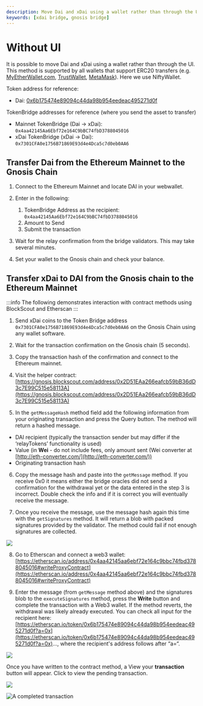 ```yaml
---
description: Move Dai and xDai using a wallet rather than through the UI. This method is supported by all wallets that support ERC20 transfers.
keywords: [xdai bridge, gnosis bridge]
---
```


# Without UI

It is possible to move Dai and xDai using a wallet rather than through the UI. This method is supported by all wallets that support ERC20 transfers (e.g. [MyEtherWallet.com](http://myetherwallet.com/), [TrustWallet](https://trustwallet.com/), [MetaMask](https://metamask.io/)). Here we use NiftyWallet.

Token address for reference:

- Dai: [0x6b175474e89094c44da98b954eedeac495271d0f](https://etherscan.io/token/0x6b175474e89094c44da98b954eedeac495271d0f)

TokenBridge addresses for reference (where you send the asset to transfer)

- Mainnet TokenBridge (Dai -> xDai): `0x4aa42145Aa6Ebf72e164C9bBC74fbD3788045016`
- xDai TokenBridge (xDai -> Dai): `0x7301CFA0e1756B71869E93d4e4Dca5c7d0eb0AA6`

## Transfer Dai from the Ethereum Mainnet to the Gnosis Chain

1. Connect to the Ethereum Mainnet and locate DAI in your webwallet.

2. Enter in the following:

   1. TokenBridge Address as the recipient: `0x4aa42145Aa6Ebf72e164C9bBC74fbD3788045016`
   2. Amount to Send
   3. Submit the transaction

3. Wait for the relay confirmation from the bridge validators. This may take several minutes.

4. Set your wallet to the Gnosis chain and check your balance.

## Transfer xDai to DAI from the Gnosis chain to the Ethereum Mainnet

:::info
The following demonstrates interaction with contract methods using BlockScout and Etherscan
:::

1. Send xDai coins to the Token Bridge address `0x7301CFA0e1756B71869E93d4e4Dca5c7d0eb0AA6` on the Gnosis Сhain using any wallet software.

2. Wait for the transaction confirmation on the Gnosis chain (5 seconds).

3. Copy the transaction hash of the confirmation and connect to the Ethereum mainnet.

4. Visit the helper contract: [https://gnosis.blockscout.com/address/0x2D51EAa266eafcb59bB36dD3c7E99C515e58113A](https://gnosis.blockscout.com/address/0x2D51EAa266eafcb59bB36dD3c7E99C515e58113A)

5. In the `getMessageHash` method field add the following information from your originating transaction and press the Query button. The method will return a hashed message.

- DAI recipient (typically the transaction sender but may differ if the ‘relayTokens’ functionality is used)
- Value (in **Wei** - do not include fees, only amount sent (Wei converter at [http://eth-converter.com/](http://eth-converter.com/))
- Originating transaction hash

6. Copy the message hash and paste into the `getMessage` method. If you receive 0x0 it means either the bridge oracles did not send a confirmation for the withdrawal yet or the data entered in the step 3 is incorrect. Double check the info and if it is correct you will eventually receive the message.

7. Once you receive the message, use the message hash again this time with the `getSignatures` method. It will return a blob with packed signatures provided by the validator. The method could fail if not enough signatures are collected.

![](/img/bridges/xdaibridge/blockscout1.jpg)

8. Go to Etherscan and connect a web3 wallet: [https://etherscan.io/address/0x4aa42145aa6ebf72e164c9bbc74fbd3788045016#writeProxyContract](https://etherscan.io/address/0x4aa42145aa6ebf72e164c9bbc74fbd3788045016#writeProxyContract)

9. Enter the message (from `getMessage` method above) and the signatures blob to the `executeSignatures` method, press the **Write** button and complete the transaction with a Web3 wallet. If the method reverts, the withdrawal was likely already executed. You can check all input for the recipient here: [https://etherscan.io/token/0x6b175474e89094c44da98b954eedeac495271d0f?a=0x](https://etherscan.io/token/0x6b175474e89094c44da98b954eedeac495271d0f?a=0x)..., where the recipient's address follows after “a=“.

![](/img/bridges/xdaibridge/etherscan1.jpg)

Once you have written to the contract method, a View your **transaction** button will appear. Click to view the pending transaction.

![](/img/bridges/xdaibridge/etherscan3.jpg)

![A completed transaction](/img/bridges/xdaibridge/etherscan2.jpg)
